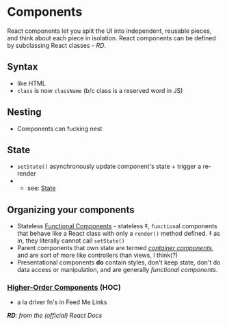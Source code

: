 # Components

React components let you split the UI into independent, reusable pieces, and think about each piece in isolation. React components can be defined by subclassing React classes - _RD_.

## Syntax
- like HTML
- `class` is now `className` (b/c class is a reserved word in JS)

## Nesting
- Components can fucking nest

## State
  - `setState()` asynchronously update component's state + trigger a re-render
- - see: [State](/docs/State.md)

## Organizing your components

- Stateless [Functional Components](https://facebook.github.io/react/blog/2015/10/07/react-v0.14.html#stateless-functional-components) - stateless ‡, `function`al components that behave like a React class with only a `render()` method defined. ‡ as in, they literally cannot call `setState()`
- Parent components that own state are termed [_container components_](https://medium.com/@dan_abramov/smart-and-dumb-components-7ca2f9a7c7d0), and are sort of more like controllers than views, I think(?)
- Presentational components **do** contain styles, don't keep state, don't do data access or manipulation, and are generally _functional components_.

### [Higher-Order Components](https://medium.freecodecamp.com/the-5-things-you-need-to-know-to-understand-react-a1dbd5d114a3#e542) (HOC)
- a la driver fn's in Feed Me Links

_**RD**: from the (official) React Docs_
